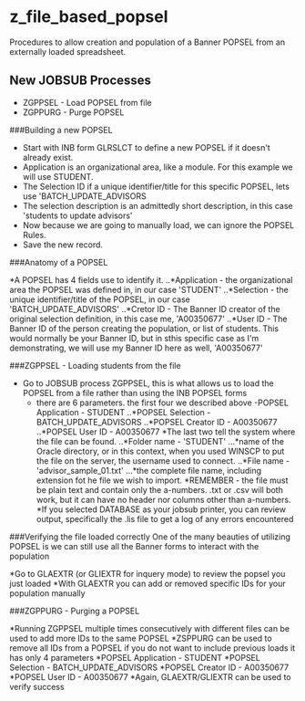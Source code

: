 # z_file_based_popsel
Procedures to allow creation and population of a Banner POPSEL from an externally loaded spreadsheet.

## New JOBSUB Processes

- ZGPPSEL - Load POPSEL from file
- ZGPPURG - Purge POPSEL

###Building a new POPSEL

- Start with INB form GLRSLCT to define a new POPSEL if it doesn't already exist.
- Application is an organizational area, like a module. For this example we will use STUDENT.
- The Selection ID if a unique identifier/title for this specific POPSEL, lets use 'BATCH_UPDATE_ADVISORS
- The selection description is an admittedly short description, in this case 'students to update advisors'
- Now because we are going to manually load, we can ignore the POPSEL Rules.
- Save the new record.

###Anatomy of a POPSEL

*A POPSEL has 4 fields use to identify it.
..*Application - the organizational area the POPSEL was defined in, in our case 'STUDENT'
..*Selection - the unique identifier/title of the POPSEL, in our case 'BATCH_UPDATE_ADVISORS'
..*Cretor ID - The Banner ID creator of the original selection definition, in this case me, 'A00350677'
..*User ID - The Banner ID of the person creating the population, or list of students. This would normally be your Banner ID, but in sthis specific case as I'm demonstrating, we will use my Banner ID here as well, 'A00350677'

###ZGPPSEL - Loading students from the file

- Go to JOBSUB process ZGPPSEL, this is what allows us to load the POPSEL from a file rather than using the INB POPSEL forms
  - there are 6 parameters. the first four we described above
    -POPSEL Application - STUDENT
..*POPSEL Selection - BATCH_UPDATE_ADVISORS
..*POPSEL Creator ID - A00350677
..*POPSEL User ID - A00350677
*The last two tell the system where the file can be found.
..*Folder name - 'STUDENT'
...*name of the Oracle directory, or in this context, when you used WINSCP to put the file on the server, the username used to connect.
..*File name - 'advisor_sample_01.txt'
...*the complete file name, including extension fot he file we wish to import.
*REMEMBER - the file must be plain text and contain only the a-numbers. .txt or .csv will both work, but it can have no header nor columns other than a-numbers.
*If you selected DATABASE as your jobsub printer, you can review output, specifically the .lis file to get a log of any errors encountered

###Verifying the file loaded correctly One of the many beauties of utilizing POPSEL is we can still use all the Banner forms to interact with the population

*Go to GLAEXTR (or GLIEXTR for inquery mode) to review the popsel you just loaded
*With GLAEXTR you can add or removed specific IDs for your population manually

###ZGPPURG - Purging a POPSEL

*Running ZGPPSEL multiple times consecutively with different files can be used to add more IDs to the same POPSEL
*ZSPPURG can be used to remove all IDs from a POPSEL if you do not want to include previous loads
it has only 4 parameters
*POPSEL Application - STUDENT
*POPSEL Selection - BATCH_UPDATE_ADVISORS
*POPSEL Creator ID - A00350677
*POPSEL User ID - A00350677
*Again, GLAEXTR/GLIEXTR can be used to verify success